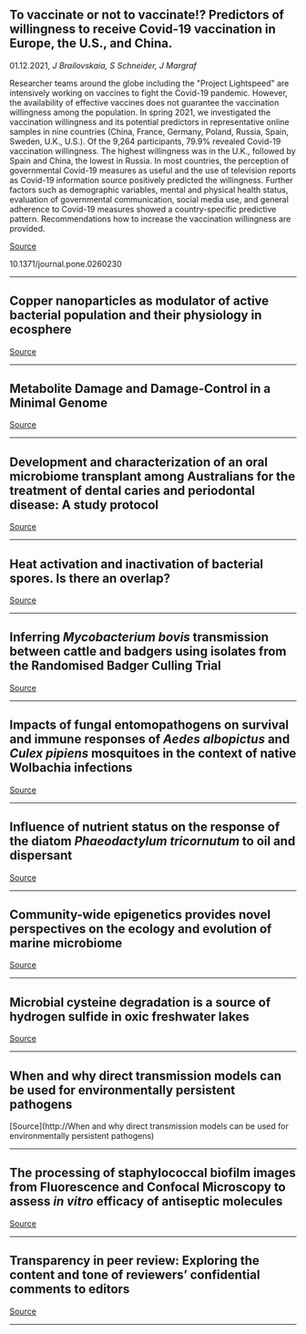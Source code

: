 ## To vaccinate or not to vaccinate!? Predictors of willingness to receive Covid-19 vaccination in Europe, the U.S., and China.
 01.12.2021, _J Brailovskaia, S Schneider, J Margraf_


Researcher teams around the globe including the "Project Lightspeed" are intensively working on vaccines to fight the Covid-19 pandemic. However, the availability of effective vaccines does not guarantee the vaccination willingness among the population. In spring 2021, we investigated the vaccination willingness and its potential predictors in representative online samples in nine countries (China, France, Germany, Poland, Russia, Spain, Sweden, U.K., U.S.). Of the 9,264 participants, 79.9% revealed Covid-19 vaccination willingness. The highest willingness was in the U.K., followed by Spain and China, the lowest in Russia. In most countries, the perception of governmental Covid-19 measures as useful and the use of television reports as Covid-19 information source positively predicted the willingness. Further factors such as demographic variables, mental and physical health status, evaluation of governmental communication, social media use, and general adherence to Covid-19 measures showed a country-specific predictive pattern. Recommendations how to increase the vaccination willingness are provided.

[Source](https://journals.plos.org/plosone/article?id=10.1371/journal.pone.0260230)

10.1371/journal.pone.0260230

---

## Copper nanoparticles as modulator of active bacterial population and their physiology in ecosphere

[Source](https://www.biorxiv.org/content/10.1101/2021.11.30.470660v1.abstract?%3Fcollection=)

---

## Metabolite Damage and Damage-Control in a Minimal Genome

[Source](https://www.biorxiv.org/content/10.1101/2021.12.01.470718v1.abstract?%3Fcollection=)

---

## Development and characterization of an oral microbiome transplant among Australians for the treatment of dental caries and periodontal disease: A study protocol 

[Source](https://journals.plos.org/plosone/article?id=10.1371/journal.pone.0260433)

---

## Heat activation and inactivation of bacterial spores. Is there an overlap?

[Source](https://www.biorxiv.org/content/10.1101/2021.11.20.469368v2.abstract?%3Fcollection=)

---

## Inferring <em>Mycobacterium bovis</em> transmission between cattle and badgers using isolates from the Randomised Badger Culling Trial

[Source](https://journals.plos.org/plospathogens/article?id=10.1371/journal.ppat.1010075)

---

## Impacts of fungal entomopathogens on survival and immune responses of <em>Aedes albopictus</em> and <em>Culex pipiens</em> mosquitoes in the context of native Wolbachia infections

[Source](https://journals.plos.org/plosntds/article?id=10.1371/journal.pntd.0009984)

---

## Influence of nutrient status on the response of the diatom <em>Phaeodactylum tricornutum</em> to oil and dispersant

[Source](https://journals.plos.org/plosone/article?id=10.1371/journal.pone.0259506)

---

## Community-wide epigenetics provides novel perspectives on the ecology and evolution of marine microbiome

[Source](https://www.biorxiv.org/content/10.1101/2021.11.30.470565v1.abstract?%3Fcollection=)

---

##  Microbial cysteine degradation is a source of hydrogen sulfide in oxic freshwater lakes

[Source](https://www.biorxiv.org/content/10.1101/2021.11.30.467465v1.abstract?%3Fcollection=)

---

## When and why direct transmission models can be used for environmentally persistent pathogens

[Source](http://When and why direct transmission models can be used for environmentally persistent pathogens)

---

## The processing of staphylococcal biofilm images from Fluorescence and Confocal Microscopy to assess <em>in vitro</em> efficacy of antiseptic molecules

[Source](https://www.biorxiv.org/content/10.1101/2021.11.30.470646v1.abstract?%3Fcollection=)

---

## Transparency in peer review: Exploring the content and tone of reviewers’ confidential comments to editors

[Source](https://journals.plos.org/plosone/article?id=10.1371/journal.pone.0260558)

---


